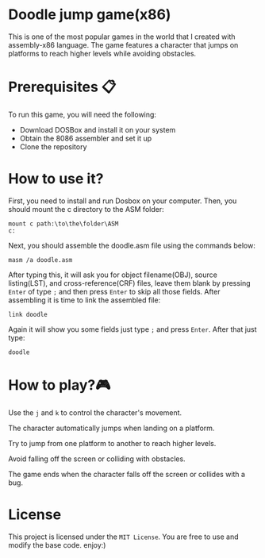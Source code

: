 # Doodle jump game(x86)
This is one of the most popular games in the world that I created with assembly-x86 language. 
The game features a character that jumps on platforms to reach higher levels while avoiding obstacles.

# Prerequisites 📋
To run this game, you will need the following:
    
  - Download DOSBox and install it on your system
  - Obtain the 8086 assembler and set it up
  - Clone the repository 

# How to use it?

First, you need to install and run Dosbox on your computer. Then, you should mount the c directory to the ASM folder:
```
mount c path:\to\the\folder\ASM
c:
```  
Next, you should assemble the doodle.asm file using the commands below:
```
masm /a doodle.asm
```
After typing this, it will ask you for object filename(OBJ), source listing(LST), and cross-reference(CRF) files, leave them blank by pressing `Enter` of type `;` and then press `Enter` to skip all those fields.
After assembling it is time to link the assembled file:
```
link doodle
```
Again it will show you some fields just type `;` and press `Enter`.
After that just type:
```
doodle
```

# How to play?🎮

Use the ```j``` and ```k``` to control the character's movement.

The character automatically jumps when landing on a platform.

Try to jump from one platform to another to reach higher levels.

Avoid falling off the screen or colliding with obstacles.

The game ends when the character falls off the screen or collides with a bug.



# License
This project is licensed under the ```MIT License```. You are free to use and modify the base code. enjoy:)


